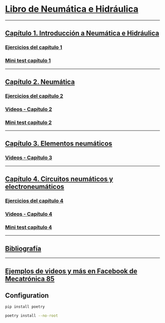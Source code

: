 # [Libro de Neumática e Hidráulica](./index.md)

---

## [Capítulo 1. Introducción a Neumática e Hidráulica](./capitulo1/index.md)

### [Ejercicios del capítulo 1](./capitulo1/ejercicios1.md)

### [Mini test capítulo 1](./capitulo1/mini-test.md)

---

## [Capítulo 2. Neumática](./capitulo2/index.md)

### [Ejercicios del capítulo 2](./capitulo2/ejercicios2.md)

### [Videos - Capítulo 2](./capitulo2/video.md)

### [Mini test capítulo 2](./capitulo2/mini-test.md)

---

## [Capítulo 3. Elementos neumáticos](./capitulo3/index.md)

### [Videos - Capítulo 3](./capitulo3/video.md)

---

## [Capítulo 4. Circuitos neumáticos y electroneumáticos](./capitulo4/index.md)

### [Ejercicios del capítulo 4](./capitulo4/ejercicios4.md)

### [Videos - Capítulo 4](./capitulo4/video.md)

### [Mini test capítulo 4](./capitulo4/mini-test.md)

---

## [Bibliografía](./bibliografia.md)

---

## [Ejemplos de videos y más en Facebook de Mecatrónica 85](https://www.facebook.com/mecatronica85/)

## Configuration

``` bash
pip install poetry

poetry install --no-root    
``` 
